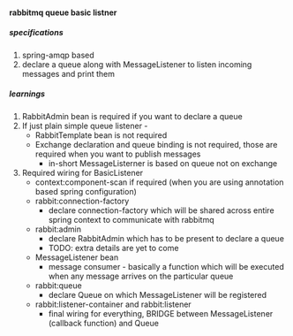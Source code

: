 #### rabbitmq queue basic listner

##### specifications
1. spring-amqp based
2. declare a queue along with MessageListener to listen incoming messages and print them


##### learnings
1. RabbitAdmin bean is required if you want to declare a queue
2. If just plain simple queue listener -
    * RabbitTemplate bean is not required
    * Exchange declaration and queue binding is not required, those are required when you want to publish messages
        - in-short MessageListerner is based on queue not on exchange
3. Required wiring for BasicListener
    * context:component-scan if required (when you are using annotation based spring configuration)
    * rabbit:connection-factory
        - declare connection-factory which will be shared across entire spring context to communicate with rabbitmq
    * rabbit:admin
        - declare RabbitAdmin which has to be present to declare a queue
        - TODO: extra details are yet to come
    * MessageListener bean
        - message consumer - basically a function which will be executed when any message arrives on the particular queue
    * rabbit:queue
        - declare Queue on which MessageListener will be registered
    * rabbit:listener-container and rabbit:listener
        - final wiring for everything, BRIDGE between MessageListener (callback function) and Queue     
         
